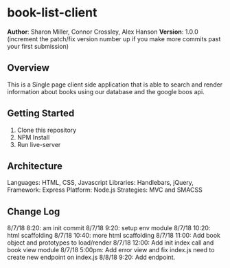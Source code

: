 # book-list-client
**Author**: Sharon Miller, Connor Crossley, Alex Hanson
**Version**: 1.0.0 (increment the patch/fix version number up if you make more commits past your first submission)

## Overview
This is a Single page client side application that is able to search and render information about books using our database and the google boos api. 

## Getting Started
1) Clone this repository 
2) NPM Install
3) Run live-server

## Architecture
Languages: HTML, CSS, Javascript
Libraries: Handlebars, jQuery, 
Framework: Express
Platform: Node.js
Strategies: MVC and SMACSS

## Change Log
8/7/18 8:20: am init commit
8/7/18 9:20: setup env module
8/7/18 10:20: html scaffolding
8/7/18 10:40: more html scaffolding
8/7/18 11:00: Add book object and prototypes to load/render
8/7/18 12:00: Add init index call and book view module
8/7/18 5:00pm: Add error view and fix index.js need to create new endpoint on index.js
8/8/18 9:20: Add endpoint.
